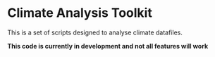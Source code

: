 # Climate Analysis Toolkit

This is a set of scripts designed to analyse climate datafiles.

**This code is currently in development and not all features will work**
